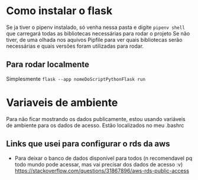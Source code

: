 # Como instalar o flask

Se ja tiver o pipenv instalado, só venha nessa pasta e digite ```pipenv shell``` que carregará todas as bibliotecas necessárias para rodar o projeto
Se não tiver, de uma olhada nos aquivos Pipfile para ver quais bibliotecas serão necessárias e quais versões foram utilizadas para rodar.

## Para rodar localmente

Simplesmente ```flask --app nomeDoScriptPythonFlask run```

# Variaveis de ambiente

Para não ficar mostrando os dados publicamente, estou usando variáveis de ambiente para os dados de acesso. Estão localizados no meu .bashrc


## Links que usei para configurar o rds da aws

- Para deixar o banco de dados disponível para todos (n recomendavel pq todo mundo pode acessar, mas vai precisar dos dados de acesso :v)
https://stackoverflow.com/questions/31867896/aws-rds-public-access